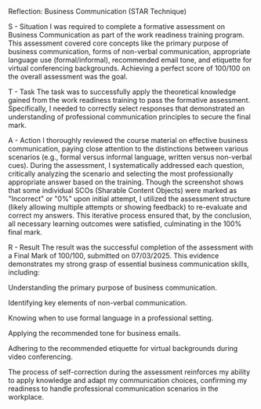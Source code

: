 Reflection: Business Communication (STAR Technique)

S - Situation
I was required to complete a formative assessment on Business Communication as part of the work readiness training program. This assessment covered core concepts like the primary purpose of business communication, forms of non-verbal communication, appropriate language use (formal/informal), recommended email tone, and etiquette for virtual conferencing backgrounds. Achieving a perfect score of 100/100 on the overall assessment was the goal.

T - Task
The task was to successfully apply the theoretical knowledge gained from the work readiness training to pass the formative assessment. Specifically, I needed to correctly select responses that demonstrated an understanding of professional communication principles to secure the final mark.

A - Action
I thoroughly reviewed the course material on effective business communication, paying close attention to the distinctions between various scenarios (e.g., formal versus informal language, written versus non-verbal cues). During the assessment, I systematically addressed each question, critically analyzing the scenario and selecting the most professionally appropriate answer based on the training. Though the screenshot shows that some individual SCOs (Sharable Content Objects) were marked as "Incorrect" or "0%" upon initial attempt, I utilized the assessment structure (likely allowing multiple attempts or showing feedback) to re-evaluate and correct my answers. This iterative process ensured that, by the conclusion, all necessary learning outcomes were satisfied, culminating in the 100% final mark.

R - Result
The result was the successful completion of the assessment with a Final Mark of 100/100, submitted on 07/03/2025. This evidence demonstrates my strong grasp of essential business communication skills, including:

Understanding the primary purpose of business communication.

Identifying key elements of non-verbal communication.

Knowing when to use formal language in a professional setting.

Applying the recommended tone for business emails.

Adhering to the recommended etiquette for virtual backgrounds during video conferencing.

The process of self-correction during the assessment reinforces my ability to apply knowledge and adapt my communication choices, confirming my readiness to handle professional communication scenarios in the workplace.
